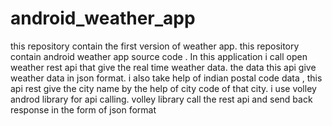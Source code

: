 # android_weather_app
this repository contain the first version of weather app.
this repository contain android weather app source code . In this application i call open weather rest api that give the real time weather data. the data this api give weather data in json format. i also take help of indian postal code data , this api rest give the city name by the help of city code of that city. i use volley androd library for api calling. volley library call the rest api and send back response in the form of json format
